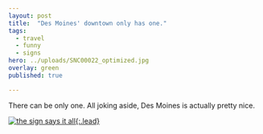 ```yaml
---
layout: post
title:  "Des Moines' downtown only has one."
tags:
  - travel
  - funny
  - signs
hero: ../uploads/SNC00022_optimized.jpg
overlay: green
published: true

---
```


There can be only one. All joking aside, Des Moines is actually pretty nice.

[![the sign says it all](../uploads/SNC00022_optimized.jpg){:.lead}](../uploads/SNC00022.jpg)
